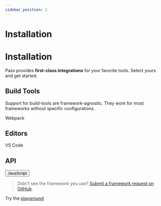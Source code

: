 ```yaml
---
sidebar_position: 2
---
```

#  Installation


# Installation

Pass provides  **first-class integrations**  for your favorite tools. Select yours and get started.

## Build Tools

Support for build-tools are framework-agnostic. They work for most frameworks without specific configurations.


Webpack

<!--
Vite

Rollup

PostCSS

(https://windicss.org/integrations/cli)

CLI

## Frameworks

In addition to general build-tools support, we also provide integrations for the following frameworks that offer out-of-the-box experience.

[](https://windicss.org/integrations/nuxt)

Nuxt

[](https://windicss.org/integrations/vue-cli)

Vue CLI

[](https://windicss.org/integrations/gridsome)

Gridsome

[](https://windicss.org/integrations/svelte)

Svelte
-->

## Editors


    
VS Code

<!--
WebStorm

WIP
-->
## API

<button className="button button--secondary">
<div style={{
  mask: `url(https://simpleicons.org/icons/javascript.svg) no-repeat`,
  maskSize: '100% 100%',
  backgroundColor: "#F7DF1E",
  height: '5em',
  width: '5em',
}} >
</div>
JavaScript
</button>

> Didn't see the framework you use?  [Submit a framework request on GitHub](https://github.com/ksenginew/pass/issues/new).
     
Try the [playground](/playground)
